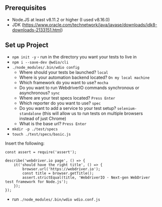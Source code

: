 ## Prerequisites
- Node.JS at least v8.11.2 or higher (I used v8.16.0)
- JDK (https://www.oracle.com/technetwork/java/javase/downloads/jdk8-downloads-2133151.html)

## Set up Project
- `npm init -y` - run in the directory you want your tests to live in
- `npm i --save-dev @wdio/cli`
- `./node_modules/.bin/wdio config`
  - Where should your tests be launched? `local`
  - Where is your automation backend located? `On my local machine`
  - Which framework do you want to use? `mocha`
  - Do you want to run WebdriverIO commands synchronous or asynchronous? `sync`
  - Where are your test specs located? `Press Enter`
  - Which reporter do you want to use? `spec`
  - Do you want to add a service to your test setup? `selenium-standalone` (this will allow us to run tests on multiple browsers instead of just Chrome)
  - What is the base url? `Press Enter`
- `mkdir -p ./test/specs`
- `touch ./test/specs/basic.js`

Insert the following:
```
const assert = require('assert');

describe('webdriver.io page', () => {
    it('should have the right title', () => {
        browser.url('https://webdriver.io');
        const title = browser.getTitle();
        assert.strictEqual(title, 'WebdriverIO · Next-gen WebDriver test framework for Node.js');
    });
});
```

- run `./node_modules/.bin/wdio wdio.conf.js`